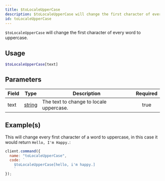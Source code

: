 ```yaml
---
title: $toLocaleUpperCase
description: $toLocaleUpperCase will change the first character of every word to uppercase.
id: toLocaleUpperCase
---
```


`$toLocaleUpperCase` will change the first character of every word to uppercase.

## Usage

```php
$toLocaleUpperCase[text]
```

## Parameters

| Field | Type                                                                                              | Description                             | Required |
| ----- | ------------------------------------------------------------------------------------------------- | --------------------------------------- | :------: |
| text  | [string](https://developer.mozilla.org/en-US/docs/Web/JavaScript/Reference/Global_Objects/String) | The text to change to locale uppercase. |   true   |

## Example(s)

This will change every first character of a word to uppercase, in this case it would return `Hello, I'm Happy.`:

```javascript
client.command({
  name: "toLocaleUpperCase",
  code: `
    $toLocaleUpperCase[hello, i'm happy.]
    `
});
```
